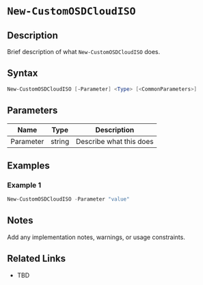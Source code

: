 # `New-CustomOSDCloudISO`

## Description
Brief description of what `New-CustomOSDCloudISO` does.

## Syntax
```powershell
New-CustomOSDCloudISO [-Parameter] <Type> [<CommonParameters>]
```

## Parameters
| Name      | Type   | Description                  |
|-----------|--------|------------------------------|
| Parameter | string | Describe what this does      |

## Examples
### Example 1
```powershell
New-CustomOSDCloudISO -Parameter "value"
```

## Notes
Add any implementation notes, warnings, or usage constraints.

## Related Links
- TBD